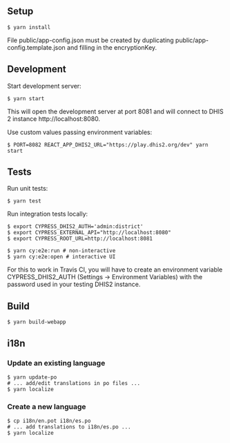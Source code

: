 ## Setup

```
$ yarn install
```

File public/app-config.json must be created by duplicating public/app-config.template.json and filling in the encryptionKey.

## Development

Start development server:

```
$ yarn start
```

This will open the development server at port 8081 and will connect to DHIS 2 instance http://localhost:8080.

Use custom values passing environment variables:

```
$ PORT=8082 REACT_APP_DHIS2_URL="https://play.dhis2.org/dev" yarn start
```

## Tests

Run unit tests:

```
$ yarn test
```

Run integration tests locally:

```
$ export CYPRESS_DHIS2_AUTH='admin:district'
$ export CYPRESS_EXTERNAL_API="http://localhost:8080"
$ export CYPRESS_ROOT_URL=http://localhost:8081

$ yarn cy:e2e:run # non-interactive
$ yarn cy:e2e:open # interactive UI
```

For this to work in Travis CI, you will have to create an environment variable CYPRESS_DHIS2_AUTH (Settings -> Environment Variables) with the password used in your testing DHIS2 instance.

## Build

```
$ yarn build-webapp
```

## i18n

### Update an existing language

```
$ yarn update-po
# ... add/edit translations in po files ...
$ yarn localize
```

### Create a new language

```
$ cp i18n/en.pot i18n/es.po
# ... add translations to i18n/es.po ...
$ yarn localize
```
